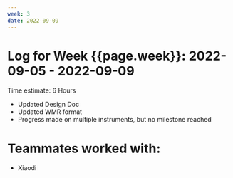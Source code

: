 ```yaml
---
week: 3
date: 2022-09-09
---
```

# Log for Week {{page.week}}: 2022-09-05 - 2022-09-09

Time estimate: 6 Hours

- Updated Design Doc
- Updated WMR format
- Progress made on multiple instruments, but no milestone reached

# Teammates worked with:
- Xiaodi
